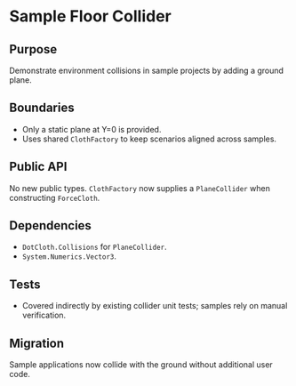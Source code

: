 # Sample Floor Collider

## Purpose
Demonstrate environment collisions in sample projects by adding a ground plane.

## Boundaries
- Only a static plane at Y=0 is provided.
- Uses shared `ClothFactory` to keep scenarios aligned across samples.

## Public API
No new public types. `ClothFactory` now supplies a `PlaneCollider` when constructing `ForceCloth`.

## Dependencies
- `DotCloth.Collisions` for `PlaneCollider`.
- `System.Numerics.Vector3`.

## Tests
- Covered indirectly by existing collider unit tests; samples rely on manual verification.

## Migration
Sample applications now collide with the ground without additional user code.
